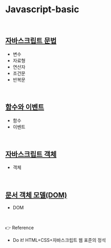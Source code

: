 # Javascript-basic

<br>

## [자바스크립트 문법](https://github.com/kkimke/TIL/tree/master/list/javascript/js-basic/js-syntax)

- 변수
- 자료형
- 연산자
- 조건문
- 반복문

<br>

## [함수와 이벤트]()

- 함수
- 이벤트

<br>

## [자바스크립트 객체]()

- 객체

<br>

## [문서 객체 모델(DOM)]()

- DOM

<br>

👉 Reference

- Do it! HTML+CSS+자바스크립트 웹 표준의 정석
